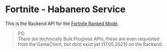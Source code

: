 # Fortnite - Habanero Service

This is the Backend API for the [Fortnite Ranked Mode](https://www.fortnite.com/news/fortnite-ranked-play-is-coming-to-battle-royale-and-zero-build).

> PS: <br/>
> There are technically Bulk Progress APIs, these are even requested from the GameClient, but dont exist yet (17.05.2023) on the Backend.
